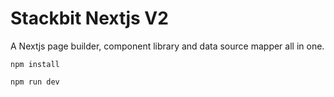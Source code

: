 # Stackbit Nextjs V2

A Nextjs page builder, component library and data source mapper all in one.

```
npm install
```

```
npm run dev
```

